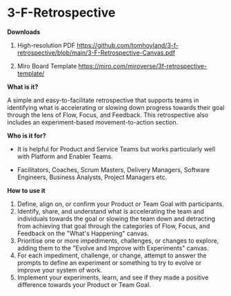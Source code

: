 # 3-F-Retrospective

**Downloads**
1. High-resolution PDF https://github.com/tomhoyland/3-f-retrospective/blob/main/3-F-Retrospective-Canvas.pdf

2. Miro Board Template https://miro.com/miroverse/3f-retrospective-template/



**What is it?**

A simple and easy-to-facilitate retrospective that supports teams in identifying what is accelerating or slowing down progress towards their goal through the lens of Flow, Focus, and Feedback. This retrospective also includes an experiment-based movement-to-action section.



**Who is it for?**

- It is helpful for Product and Service Teams but works particularly well with Platform and Enabler Teams.

- Facilitators, Coaches, Scrum Masters, Delivery Managers, Software Engineers, Business Analysts, Project Managers etc.



**How to use it**


1. Define, align on, or confirm your Product or Team Goal with participants.
2. Identify, share, and understand what is accelerating the team and individuals towards the goal or slowing the team down and detracting from achieving that goal through the categories of Flow, Focus, and Feedback on the "What's Happening" canvas.
3. Prioritise one or more impediments, challenges, or changes to explore, adding them to the "Evolve and Improve with Experiments" canvas.
4. For each impediment, challenge, or change, attempt to answer the prompts to define an experiment or something to try to evolve or improve your system of work.
5. Implement your experiments, learn, and see if they made a positive difference towards your Product or Team Goal.
